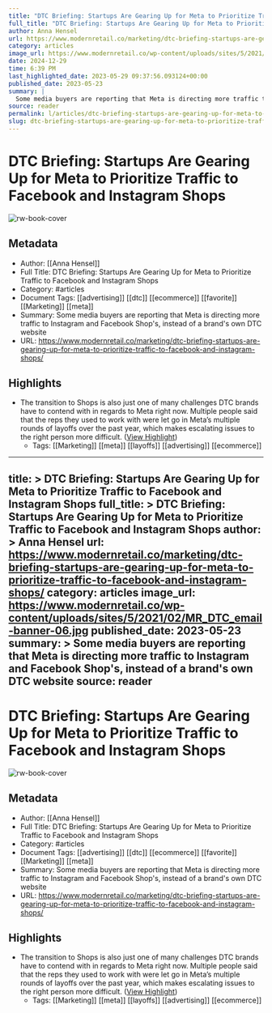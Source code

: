 ```yaml
---
title: "DTC Briefing: Startups Are Gearing Up for Meta to Prioritize Traffic to Facebook and Instagram Shops"
full_title: "DTC Briefing: Startups Are Gearing Up for Meta to Prioritize Traffic to Facebook and Instagram Shops"
author: Anna Hensel
url: https://www.modernretail.co/marketing/dtc-briefing-startups-are-gearing-up-for-meta-to-prioritize-traffic-to-facebook-and-instagram-shops/
category: articles
image_url: https://www.modernretail.co/wp-content/uploads/sites/5/2021/02/MR_DTC_email-banner-06.jpg
date: 2024-12-29
time: 6:39 PM
last_highlighted_date: 2023-05-29 09:37:56.093124+00:00
published_date: 2023-05-23
summary: |
  Some media buyers are reporting that Meta is directing more traffic to Instagram and Facebook Shop's, instead of a brand's own DTC website
source: reader
permalink: l/articles/dtc-briefing-startups-are-gearing-up-for-meta-to-prioritize-traffic-to-facebook-and-instagram-shops
slug: dtc-briefing-startups-are-gearing-up-for-meta-to-prioritize-traffic-to-facebook-and-instagram-shops
---
```

# DTC Briefing: Startups Are Gearing Up for Meta to Prioritize Traffic to Facebook and Instagram Shops

![rw-book-cover](https://www.modernretail.co/wp-content/uploads/sites/5/2021/02/MR_DTC_email-banner-06.jpg)

## Metadata
- Author: [[Anna Hensel]]
- Full Title: DTC Briefing: Startups Are Gearing Up for Meta to Prioritize Traffic to Facebook and Instagram Shops
- Category: #articles
- Document Tags: [[advertising]] [[dtc]] [[ecommerce]] [[favorite]] [[Marketing]] [[meta]] 
- Summary: Some media buyers are reporting that Meta is directing more traffic to Instagram and Facebook Shop's, instead of a brand's own DTC website
- URL: https://www.modernretail.co/marketing/dtc-briefing-startups-are-gearing-up-for-meta-to-prioritize-traffic-to-facebook-and-instagram-shops/

## Highlights
- The transition to Shops is also just one of many challenges DTC brands have to contend with in regards to Meta right now. Multiple people said that the reps they used to work with were let go in Meta’s multiple rounds of layoffs over the past year, which makes escalating issues to the right person more difficult. ([View Highlight](https://read.readwise.io/read/01h1kdvdqqh36n5e08h8b9s99q))
    - Tags: [[Marketing]] [[meta]] [[layoffs]] [[advertising]] [[ecommerce]] 


---
title: >
  DTC Briefing: Startups Are Gearing Up for Meta to Prioritize Traffic to Facebook and Instagram Shops
full_title: >
  DTC Briefing: Startups Are Gearing Up for Meta to Prioritize Traffic to Facebook and Instagram Shops
author: >
  Anna Hensel
url: https://www.modernretail.co/marketing/dtc-briefing-startups-are-gearing-up-for-meta-to-prioritize-traffic-to-facebook-and-instagram-shops/
category: articles
image_url: https://www.modernretail.co/wp-content/uploads/sites/5/2021/02/MR_DTC_email-banner-06.jpg
published_date: 2023-05-23
summary: >
  Some media buyers are reporting that Meta is directing more traffic to Instagram and Facebook Shop's, instead of a brand's own DTC website
source: reader
---
# DTC Briefing: Startups Are Gearing Up for Meta to Prioritize Traffic to Facebook and Instagram Shops

![rw-book-cover](https://www.modernretail.co/wp-content/uploads/sites/5/2021/02/MR_DTC_email-banner-06.jpg)

## Metadata
- Author: [[Anna Hensel]]
- Full Title: DTC Briefing: Startups Are Gearing Up for Meta to Prioritize Traffic to Facebook and Instagram Shops
- Category: #articles
- Document Tags: [[advertising]] [[dtc]] [[ecommerce]] [[favorite]] [[Marketing]] [[meta]] 
- Summary: Some media buyers are reporting that Meta is directing more traffic to Instagram and Facebook Shop's, instead of a brand's own DTC website
- URL: https://www.modernretail.co/marketing/dtc-briefing-startups-are-gearing-up-for-meta-to-prioritize-traffic-to-facebook-and-instagram-shops/

## Highlights
- The transition to Shops is also just one of many challenges DTC brands have to contend with in regards to Meta right now. Multiple people said that the reps they used to work with were let go in Meta’s multiple rounds of layoffs over the past year, which makes escalating issues to the right person more difficult. ([View Highlight](https://read.readwise.io/read/01h1kdvdqqh36n5e08h8b9s99q))
    - Tags: [[Marketing]] [[meta]] [[layoffs]] [[advertising]] [[ecommerce]] 


